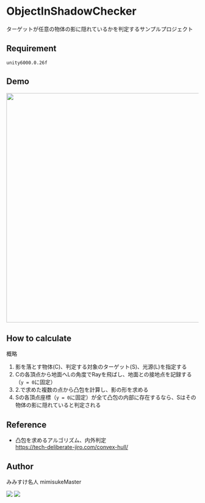 # ObjectInShadowChecker
ターゲットが任意の物体の影に隠れているかを判定するサンプルプロジェクト
## Requirement
```
unity6000.0.26f
```
## Demo
<img src="https://github.com/user-attachments/assets/dad28465-6cc1-433a-913e-423d0687ac9b" width="600px" />

## How to calculate
概略
1. 影を落とす物体(C)、判定する対象のターゲット(S)、光源(L)を指定する
2. Cの各頂点から地面へLの角度でRayを飛ばし、地面との接地点を記録する（`y = 0`に固定）
3. 2.で求めた複数の点から凸包を計算し、影の形を求める
4. Sの各頂点座標（`y = 0`に固定）が全て凸包の内部に存在するなら、Sはその物体の影に隠れていると判定される

## Reference
- 凸包を求めるアルゴリズム、内外判定<br>
  https://tech-deliberate-jiro.com/convex-hull/

## Author
 みみすけ名人 mimisukeMaster<br>

 [<img src="https://img.shields.io/badge/-X-X.svg?style=flat-square&logo=X&logoColor=white&color=black">](https://x.com/mimisukeMaster)
[<img src="https://img.shields.io/badge/-ArtStation-artstation.svg?&style=flat-square&logo=artstation&logoColor=blue&color=gray">](https://www.artstation.com/mimisukemaster)
